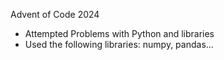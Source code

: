 Advent of Code 2024
- Attempted Problems with Python and libraries
- Used the following libraries: numpy, pandas...
